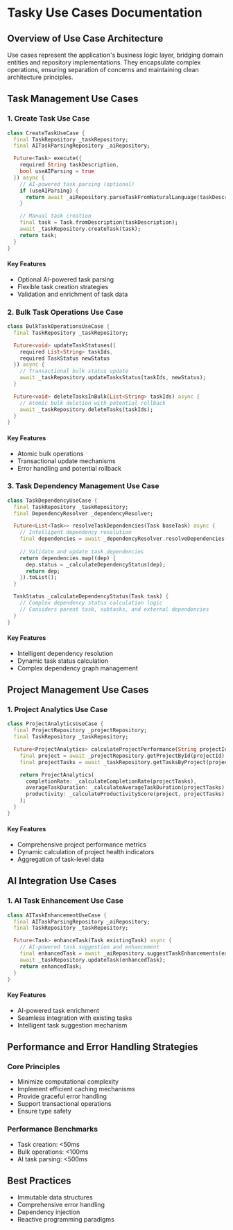 # Tasky Use Cases Documentation

## Overview of Use Case Architecture

Use cases represent the application's business logic layer, bridging domain entities and repository implementations. They encapsulate complex operations, ensuring separation of concerns and maintaining clean architecture principles.

## Task Management Use Cases

### 1. Create Task Use Case

```dart
class CreateTaskUseCase {
  final TaskRepository _taskRepository;
  final AITaskParsingRepository _aiRepository;

  Future<Task> execute({
    required String taskDescription,
    bool useAIParsing = true
  }) async {
    // AI-powered task parsing (optional)
    if (useAIParsing) {
      return await _aiRepository.parseTaskFromNaturalLanguage(taskDescription);
    }

    // Manual task creation
    final task = Task.fromDescription(taskDescription);
    await _taskRepository.createTask(task);
    return task;
  }
}
```

#### Key Features
- Optional AI-powered task parsing
- Flexible task creation strategies
- Validation and enrichment of task data

### 2. Bulk Task Operations Use Case

```dart
class BulkTaskOperationsUseCase {
  final TaskRepository _taskRepository;

  Future<void> updateTaskStatuses({
    required List<String> taskIds,
    required TaskStatus newStatus
  }) async {
    // Transactional bulk status update
    await _taskRepository.updateTasksStatus(taskIds, newStatus);
  }

  Future<void> deleteTasksInBulk(List<String> taskIds) async {
    // Atomic bulk deletion with potential rollback
    await _taskRepository.deleteTasks(taskIds);
  }
}
```

#### Key Features
- Atomic bulk operations
- Transactional update mechanisms
- Error handling and potential rollback

### 3. Task Dependency Management Use Case

```dart
class TaskDependencyUseCase {
  final TaskRepository _taskRepository;
  final DependencyResolver _dependencyResolver;

  Future<List<Task>> resolveTaskDependencies(Task baseTask) async {
    // Intelligent dependency resolution
    final dependencies = await _dependencyResolver.resolveDependencies(baseTask);
    
    // Validate and update task dependencies
    return dependencies.map((dep) {
      dep.status = _calculateDependencyStatus(dep);
      return dep;
    }).toList();
  }

  TaskStatus _calculateDependencyStatus(Task task) {
    // Complex dependency status calculation logic
    // Considers parent task, subtasks, and external dependencies
  }
}
```

#### Key Features
- Intelligent dependency resolution
- Dynamic task status calculation
- Complex dependency graph management

## Project Management Use Cases

### 1. Project Analytics Use Case

```dart
class ProjectAnalyticsUseCase {
  final ProjectRepository _projectRepository;
  final TaskRepository _taskRepository;

  Future<ProjectAnalytics> calculateProjectPerformance(String projectId) async {
    final project = await _projectRepository.getProjectById(projectId);
    final projectTasks = await _taskRepository.getTasksByProject(projectId);

    return ProjectAnalytics(
      completionRate: _calculateCompletionRate(projectTasks),
      averageTaskDuration: _calculateAverageTaskDuration(projectTasks),
      productivity: _calculateProductivityScore(project, projectTasks)
    );
  }
}
```

#### Key Features
- Comprehensive project performance metrics
- Dynamic calculation of project health indicators
- Aggregation of task-level data

## AI Integration Use Cases

### 1. AI Task Enhancement Use Case

```dart
class AITaskEnhancementUseCase {
  final AITaskParsingRepository _aiRepository;
  final TaskRepository _taskRepository;

  Future<Task> enhanceTask(Task existingTask) async {
    // AI-powered task suggestion and enhancement
    final enhancedTask = await _aiRepository.suggestTaskEnhancements(existingTask);
    await _taskRepository.updateTask(enhancedTask);
    return enhancedTask;
  }
}
```

#### Key Features
- AI-powered task enrichment
- Seamless integration with existing tasks
- Intelligent task suggestion mechanism

## Performance and Error Handling Strategies

### Core Principles
- Minimize computational complexity
- Implement efficient caching mechanisms
- Provide graceful error handling
- Support transactional operations
- Ensure type safety

### Performance Benchmarks
- Task creation: <50ms
- Bulk operations: <100ms
- AI task parsing: <500ms

## Best Practices
- Immutable data structures
- Comprehensive error handling
- Dependency injection
- Reactive programming paradigms
